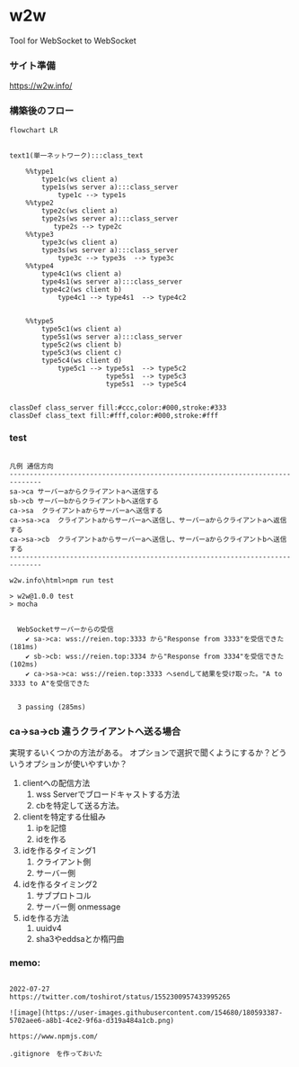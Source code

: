 # w2w
Tool for WebSocket to WebSocket


### サイト準備
https://w2w.info/

### 構築後のフロー

```mermaid
flowchart LR


text1(単一ネットワーク):::class_text

    %%type1
        type1c(ws client a) 
        type1s(ws server a):::class_server
            type1c --> type1s
    %%type2
        type2c(ws client a) 
        type2s(ws server a):::class_server
           type2s --> type2c 
    %%type3
        type3c(ws client a) 
        type3s(ws server a):::class_server
            type3c --> type3s  --> type3c
    %%type4
        type4c1(ws client a) 
        type4s1(ws server a):::class_server 
        type4c2(ws client b) 
            type4c1 --> type4s1  --> type4c2
            
       
    %%type5
        type5c1(ws client a) 
        type5s1(ws server a):::class_server 
        type5c2(ws client b) 
        type5c3(ws client c) 
        type5c4(ws client d) 
            type5c1 --> type5s1  --> type5c2
                        type5s1  --> type5c3
                        type5s1  --> type5c4

 
classDef class_server fill:#ccc,color:#000,stroke:#333
classDef class_text fill:#fff,color:#000,stroke:#fff

```



### test

```

凡例 通信方向
------------------------------------------------------------------------------
sa->ca サーバーaからクライアントaへ送信する
sb->cb サーバーbからクライアントbへ送信する
ca->sa  クライアントaからサーバーaへ送信する
ca->sa->ca  クライアントaからサーバーaへ送信し、サーバーaからクライアントaへ返信する
ca->sa->cb  クライアントaからサーバーaへ送信し、サーバーaからクライアントbへ送信する
------------------------------------------------------------------------------

w2w.info\html>npm run test

> w2w@1.0.0 test
> mocha


  WebSocketサーバーからの受信
    ✔ sa->ca: wss://reien.top:3333 から"Response from 3333"を受信できた (181ms)
    ✔ sb->cb: wss://reien.top:3334 から"Response from 3334"を受信できた (102ms)
    ✔ ca->sa->ca: wss://reien.top:3333 へsendして結果を受け取った。"A to 3333 to A"を受信できた


  3 passing (285ms)
```

### ca->sa->cb 違うクライアントへ送る場合
実現するいくつかの方法がある。
オプションで選択で聞くようにするか？どういうオプションが使いやすいか？
<ol>
<li>clientへの配信方法
<ol>
    <li>wss Serverでブロードキャストする方法
    <li>cbを特定して送る方法。
</ol>
<li>clientを特定する仕組み
<ol>
    <li>ipを記憶
    <li>idを作る
</ol>
<li>idを作るタイミング1
<ol>
    <li>クライアント側　
    <li>サーバー側
</ol>
<li>idを作るタイミング2
<ol>
    <li>サブプロトコル
    <li>サーバー側 onmessage
</ol>
<li>idを作る方法
<ol>
    <li>uuidv4
    <li>sha3やeddsaとか楕円曲
</ol>
</ol>

### memo:


```

2022-07-27
https://twitter.com/toshirot/status/1552300957433995265

![image](https://user-images.githubusercontent.com/154680/180593387-5702aee6-a8b1-4ce2-9f6a-d319a484a1cb.png)

https://www.npmjs.com/

.gitignore　を作っておいた

